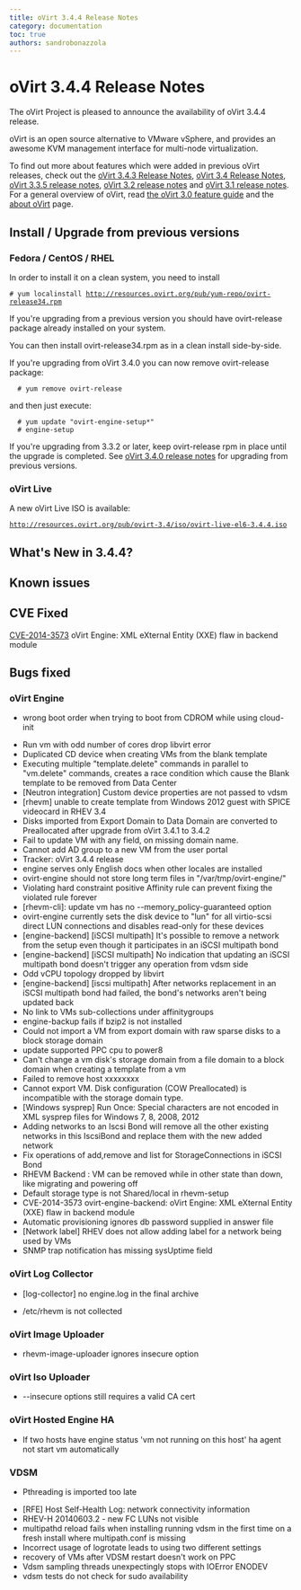 ```yaml
---
title: oVirt 3.4.4 Release Notes
category: documentation
toc: true
authors: sandrobonazzola
---
```


# oVirt 3.4.4 Release Notes

The oVirt Project is pleased to announce the availability of oVirt 3.4.4 release.

oVirt is an open source alternative to VMware vSphere, and provides an awesome KVM management interface for multi-node virtualization.

To find out more about features which were added in previous oVirt releases, check out the [oVirt 3.4.3 Release Notes](/develop/release-management/releases/3.4.3/), [oVirt 3.4 Release Notes](/develop/release-management/releases/3.4/), [oVirt 3.3.5 release notes](/develop/release-management/releases/3.3.5/), [oVirt 3.2 release notes](/develop/release-management/releases/3.2/) and [oVirt 3.1 release notes](/develop/release-management/releases/3.1/). For a general overview of oVirt, read [the oVirt 3.0 feature guide](/develop/release-management/releases/3.0/feature-guide/) and the [about oVirt](/community/about.html) page.

## Install / Upgrade from previous versions

### Fedora / CentOS / RHEL

In order to install it on a clean system, you need to install

`# yum localinstall `[`http://resources.ovirt.org/pub/yum-repo/ovirt-release34.rpm`](http://resources.ovirt.org/pub/yum-repo/ovirt-release34.rpm)

If you're upgrading from a previous version you should have ovirt-release package already installed on your system.

You can then install ovirt-release34.rpm as in a clean install side-by-side.

If you're upgrading from oVirt 3.4.0 you can now remove ovirt-release package:

      # yum remove ovirt-release

and then just execute:

      # yum update "ovirt-engine-setup*"
      # engine-setup

If you're upgrading from 3.3.2 or later, keep ovirt-release rpm in place until the upgrade is completed. See [oVirt 3.4.0 release notes](/develop/release-management/releases/3.4/) for upgrading from previous versions.


### oVirt Live

A new oVirt Live ISO is available:

[`http://resources.ovirt.org/pub/ovirt-3.4/iso/ovirt-live-el6-3.4.4.iso`](http://resources.ovirt.org/pub/ovirt-3.4/iso/ovirt-live-el6-3.4.4.iso)

## What's New in 3.4.4?

## Known issues

## CVE Fixed

[CVE-2014-3573](https://access.redhat.com/security/cve/CVE-2014-3573) oVirt Engine: XML eXternal Entity (XXE) flaw in backend module

## Bugs fixed

### oVirt Engine

* wrong boot order when trying to boot from CDROM while using cloud-init
 - Run vm with odd number of cores drop libvirt error
 - Duplicated CD device when creating VMs from the blank template
 - Executing multiple "template.delete" commands in parallel to "vm.delete" commands, creates a race condition which cause the Blank template to be removed from Data Center
 - [Neutron integration] Custom device properties are not passed to vdsm
 - [rhevm] unable to create template from Windows 2012 guest with SPICE videocard in RHEV 3.4
 - Disks imported from Export Domain to Data Domain are converted to Preallocated after upgrade from oVirt 3.4.1 to 3.4.2
 - Fail to update VM with any field, on missing domain name.
 - Cannot add AD group to a new VM from the user portal
 - Tracker: oVirt 3.4.4 release
 - engine serves only English docs when other locales are installed
 - ovirt-engine should not store long term files in "/var/tmp/ovirt-engine/"
 - Violating hard constraint positive Affinity rule can prevent fixing the violated rule forever
 - [rhevm-cli]: update vm has no --memory_policy-guaranteed option
 - ovirt-engine currently sets the disk device to "lun" for all virtio-scsi direct LUN connections and disables read-only for these devices
 - [engine-backend] [iSCSI multipath] It's possible to remove a network from the setup even though it participates in an iSCSI multipath bond
 - [engine-backend] [iSCSI multipath] No indication that updating an iSCSI multipath bond doesn't trigger any operation from vdsm side
 - Odd vCPU topology dropped by libvirt
 - [engine-backend] [iscsi multipath] After networks replacement in an iSCSI multipath bond had failed, the bond's networks aren't being updated back
 - No link to VMs sub-collections under affinitygroups
 - engine-backup fails if bzip2 is not installed
 - Could not import a VM from export domain with raw sparse disks to a block storage domain
 - update supported PPC cpu to power8
 - Can't change a vm disk's storage domain from a file domain to a block domain when creating a template from a vm
 - Failed to remove host xxxxxxxx
 - Cannot export VM. Disk configuration (COW Preallocated) is incompatible with the storage domain type.
 - [Windows sysprep] Run Once: Special characters are not encoded in XML sysprep files for Windows 7, 8, 2008, 2012
 - Adding networks to an Iscsi Bond will remove all the other existing networks in this IscsiBond and replace them with the new added network
 - Fix operations of add,remove and list for StorageConnections in iSCSI Bond
 - RHEVM Backend : VM can be removed while in other state than down, like migrating and powering off
 - Default storage type is not Shared/local in rhevm-setup
 - CVE-2014-3573 ovirt-engine-backend: oVirt Engine: XML eXternal Entity (XXE) flaw in backend module
 - Automatic provisioning ignores db password supplied in answer file
 - [Network label] RHEV does not allow adding label for a network being used by VMs
 - SNMP trap notification has missing sysUptime field

### oVirt Log Collector

* [log-collector] no engine.log in the final archive
 - /etc/rhevm is not collected

### oVirt Image Uploader

* rhevm-image-uploader ignores insecure option

### oVirt Iso Uploader

* --insecure options still requires a valid CA cert

### oVirt Hosted Engine HA

* If two hosts have engine status 'vm not running on this host' ha agent not start vm automatically

### VDSM

* Pthreading is imported too late
 - [RFE] Host Self-Health Log: network connectivity information
 - RHEV-H 20140603.2 - new FC LUNs not visible
 - multipathd reload fails when installing running vdsm in the first time on a fresh install where multipath.conf is missing
 - Incorrect usage of logrotate leads to using two different settings
 - recovery of VMs after VDSM restart doesn't work on PPC
 - Vdsm sampling threads unexpectingly stops with IOError ENODEV
 - vdsm tests do not check for sudo availability

